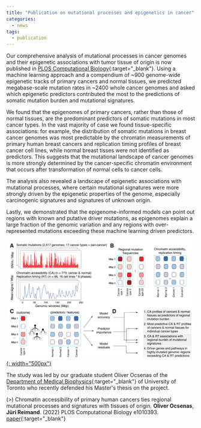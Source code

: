 ```yaml
---
title: "Publication on mutational processes and epigenetics in cancer"
categories:
  - news
tags:
  - publication
---
```


Our comprehensive analysis of mutational processes in cancer genomes and their epigenetic associations with tumor tissue of origin is now published in [PLOS Computational Biology][PCB_link]{:target="_blank"}. Using a machine learning approach and a compendium of ~900 genome-wide epigenetic tracks of primary cancers and normal tissues, we predicted megabase-scale mutation rates in ~2400 whole cancer genomes and asked which epigenetic predictors contributed the most to the predictions of somatic mutation burden and mutational signatures. 

We found that the epigenomes of primary cancers, rather than those of normal tissues, are the predominant predictors of somatic mutations in most cancer types. In the vast majority of case we found tissue-specific associations: for example, the distribution of somatic mutations in breast cancer genomes was most predictable by the chromatin measurements of primary human breast cancers and replication timing profiles of breast cancer cell lines, while normal breast tisses were not identified as predictors. This suggests that the mutational landscape of cancer genomes is more strongly determined by the cancer-specific chromatin environment that occurs after transformation of normal cells to cancer cells. 

The analysis also revealed a landscape of epigenetic associations with mutational processes, where certain mutational signatures were more strongly driven by the epigenetic properties of the genome, especially carcinogenic signatures and signatures of unknown origin. 

Lastly, we demonstrated that the epigenome-informed models can point out regions with known and putative driver mutations, as epigenomes explain a large fraction of the genomic variation and any regions with over-represented mutations exceeding these machine learning driven predictors. 


[![news_CA2M](/assets/images/research/CA2M_overview.png){: width="500px"}](/assets/images/research/CA2M_overview.png)

The study was led by our graduate student Oliver Ocsenas of the [Department of Medical Biophysics][MBP]{:target="_blank"} of University of Toronto who recently defended his Master's thesis on the project. 

(>) Chromatin accessibility of primary human cancers ties regional mutational processes and signatures with tissues of origin.
**Oliver Ocsenas**, **Jüri Reimand**. (2022) PLOS Computational Biology e1010393. [paper][PCB_link]{:target="_blank"}

[PCB_link]: https://journals.plos.org/ploscompbiol/article?id=10.1371/journal.pcbi.1010393
[MBP]: https://medbio.utoronto.ca/medical-biophysics 

